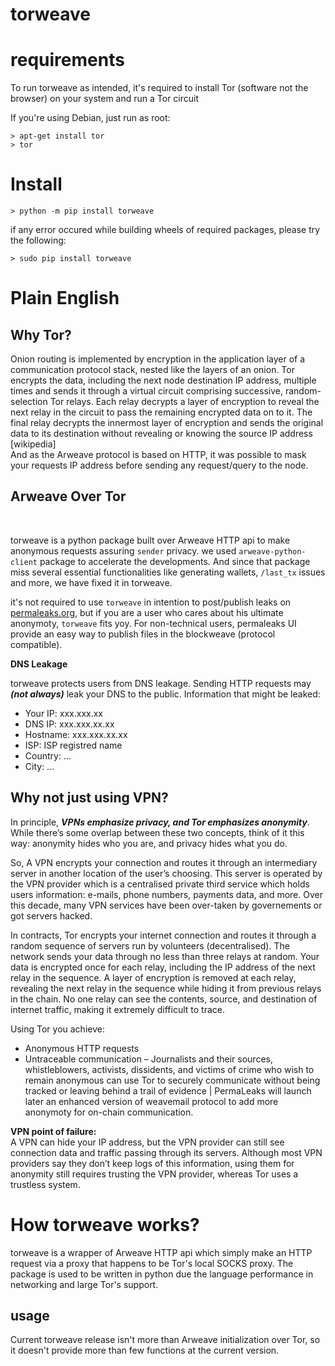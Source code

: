 # torweave

<h1>requirements</h1>
To run torweave as intended, it's required to install Tor (software not the browser) on your system and run a Tor circuit

If you're using Debian, just run as root:

```
> apt-get install tor
> tor
```

<h1>Install</h1>

```
> python -m pip install torweave
```

if any error occured while building wheels of required packages, please try the following:
```
> sudo pip install torweave
```

<h1>Plain English</h1>

<h2>Why Tor?</h2>

Onion routing is implemented by encryption in the application layer of a communication protocol stack, nested like the layers of an onion. Tor encrypts the data, including the next node destination IP address, multiple times and sends it through a virtual circuit comprising successive, random-selection Tor relays. Each relay decrypts a layer of encryption to reveal the next relay in the circuit to pass the remaining encrypted data on to it. The final relay decrypts the innermost layer of encryption and sends the original data to its destination without revealing or knowing the source IP address [wikipedia]
<br>
And as the Arweave protocol is based on HTTP, it was possible to mask your requests IP address before sending any request/query to the node.
<br>
<h2>Arweave Over Tor</h2>
<br>

torweave is a python package built over Arweave HTTP api to make anonymous requests assuring `sender` privacy. we used `arweave-python-client` package to accelerate the developments. And since that package miss several essential functionalities like generating wallets, `/last_tx` issues and more, we have fixed it in torweave.
<br>

it's not required to use `torweave` in intention to post/publish leaks on <a href="https://permaleaks.org">permaleaks.org</a>, but if you are a user who cares about his ultimate anonymoty, `torweave` fits yoy. For non-technical users, permaleaks UI provide an easy way to publish files in the blockweave (protocol compatible).
<br>

<b>DNS Leakage</b>

torweave protects users from DNS leakage. Sending HTTP requests may ***(not always)*** leak your DNS to the public.
Information that might be leaked:
- Your IP: xxx.xxx.xx
- DNS IP: xxx.xxx.xx.xx
- Hostname: xxx.xxx.xx.xx
- ISP: ISP registred name
- Country: ...
- City: ...

<h2>Why not just using VPN?</h2>

In principle, ***VPNs emphasize privacy, and Tor emphasizes anonymity***. While there’s some overlap between these two concepts, think of it this way: anonymity hides who you are, and privacy hides what you do.

So, A VPN encrypts your connection and routes it through an intermediary server in another location of the user’s choosing. This server is operated by the VPN provider which is a centralised private third service which holds users information: e-mails, phone numbers, payments data, and more. Over this decade, many VPN services have been over-taken by governements or got servers hacked.

In contracts, Tor encrypts your internet connection and routes it through a random sequence of servers run by volunteers (decentralised). The network sends your data through no less than three relays at random. Your data is encrypted once for each relay, including the IP address of the next relay in the sequence. A layer of encryption is removed at each relay, revealing the next relay in the sequence while hiding it from previous relays in the chain. No one relay can see the contents, source, and destination of internet traffic, making it extremely difficult to trace. 

Using Tor you achieve:

* Anonymous HTTP requests
* Untraceable communication – Journalists and their sources, whistleblowers, activists, dissidents, and victims of crime who wish to remain anonymous can use Tor to securely communicate without being tracked or leaving behind a trail of evidence | PermaLeaks will launch later an enhanced version of weavemail protocol to add more anonymoty for on-chain communication.

**VPN point of failure:** <br>
A VPN can hide your IP address, but the VPN provider can still see connection data and traffic passing through its servers. Although most VPN providers say they don’t keep logs of this information, using them for anonymity still requires trusting the VPN provider, whereas Tor uses a trustless system.

<h1>How torweave works?</h1>

torweave is a wrapper of Arweave HTTP api which simply make an HTTP request via a proxy that happens to be Tor's local SOCKS proxy. The package is used to be written in python due the language performance in networking and large Tor's support.

<h2>usage</h2>
Current torweave release isn't more than Arweave initialization over Tor, so it doesn't provide more than few functions at the current version. 
